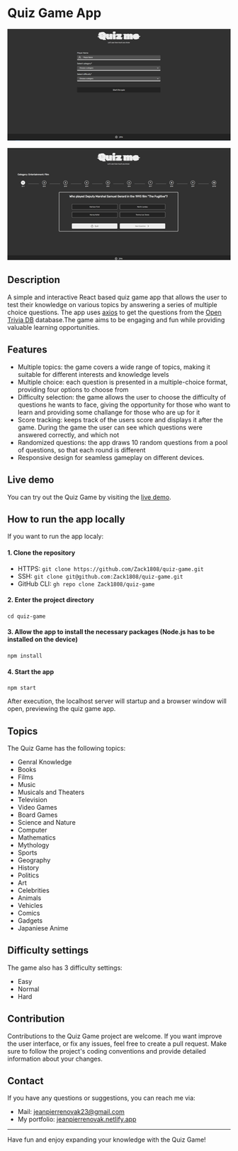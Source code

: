 # Quiz Game App

<p align="center">
    <img src="./public/quiz_game_preview.png" rel="Preview of the Quiz Game App" />
</p>
<p align="center">
    <img src="./public/quiz_game_preview_2.png" rel="Preview of the Quiz Game App: Quiz" />
</p>

## Description

A simple and interactive React based quiz game app that allows the user to test their knowledge on various topics by answering a series of multiple choice questions.
The app uses [axios](https://axios-http.com/docs/intro) to get the questions from the [Open Trivia DB](https://opentdb.com/api_config.php) database.The game aims to be engaging and fun while providing valuable learning opportunities.

## Features

- Multiple topics: the game covers a wide range of topics, making it suitable for different interests and knowledge levels
- Multiple choice: each question is presented in a multiple-choice format, providing four options to choose from
- Difficulty selection: the game allows the user to choose the difficulty of questions he wants to face, giving the opportunity for those who want to learn and providing some challange for those who are up for it
- Score tracking: keeps track of the users score and displays it after the game. During the game the user can see which questions were answered correctly, and which not
- Randomized questions: the app draws 10 random questions from a pool of questions, so that each round is different
- Responsive design for seamless gameplay on different devices.

## Live demo

You can try out the Quiz Game by visiting the [live demo](https://zack1808.github.io/quiz-game/).

## How to run the app locally

If you want to run the app localy:

#### 1. Clone the repository

- HTTPS: `git clone https://github.com/Zack1808/quiz-game.git`
- SSH: `git clone git@github.com:Zack1808/quiz-game.git`
- GitHub CLI: `gh repo clone Zack1808/quiz-game`

#### 2. Enter the project directory

`cd quiz-game`

#### 3. Allow the app to install the necessary packages (Node.js has to be installed on the device)

`npm install`

#### 4. Start the app

`npm start`

After execution, the localhost server will startup and a browser window will open, previewing the quiz game app.

## Topics

The Quiz Game has the following topics:

- Genral Knowledge
- Books
- Films
- Music
- Musicals and Theaters
- Television
- Video Games
- Board Games
- Science and Nature
- Computer
- Mathematics
- Mythology
- Sports
- Geography
- History
- Politics
- Art
- Celebrities
- Animals
- Vehicles
- Comics
- Gadgets
- Japaniese Anime

## Difficulty settings

The game also has 3 difficulty settings:

- Easy
- Normal
- Hard

## Contribution

Contributions to the Quiz Game project are welcome. If you want improve the user interface, or fix any issues, feel free to create a pull request. Make sure to follow the project's coding conventions and provide detailed information about your changes.

## Contact

If you have any questions or suggestions, you can reach me via:

- Mail: jeanpierrenovak23@gmail.com
- My portfolio: [jeanpierrenovak.netlify.app](https://jeanpierrenovak.netlify.app)

---

Have fun and enjoy expanding your knowledge with the Quiz Game!
